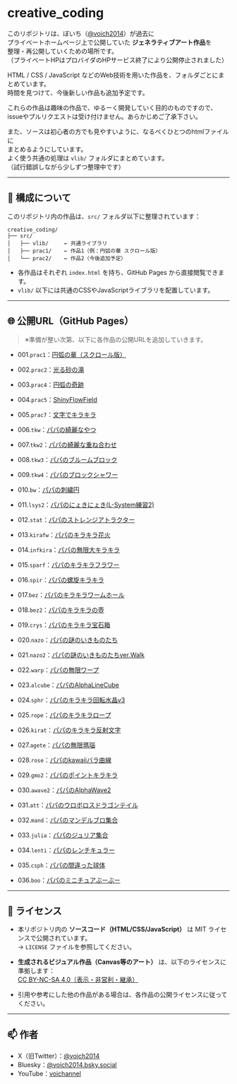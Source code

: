 # creative_coding

このリポジトリは、ぼいち（[@voich2014](https://twitter.com/voich2014)）が過去に  
プライベートホームページ上で公開していた  **ジェネラティブアート作品**を  
整理・再公開していくための場所です。  
（プライベートHPはプロバイダのHPサービス終了により公開停止されました）  

HTML / CSS / JavaScript などのWeb技術を用いた作品を、フォルダごとにまとめています。  
時間を見つけて、今後新しい作品も追加予定です。  

これらの作品は趣味の作品で、ゆるーく開発していく目的のものですので、  
issueやプルリクエストは受け付けません。あらかじめご了承下さい。  

また、ソースは初心者の方でも見やすいように、なるべくひとつのhtmlファイルに  
まとめるようにしています。  
よく使う共通の処理は `vlib/` フォルダにまとめています。  
（試行錯誤しながら少しずつ整理中です）  

---

## 📁 構成について

このリポジトリ内の作品は、`src/` フォルダ以下に整理されています：

```
creative_coding/
├── src/
│   ├── vlib/     ← 共通ライブラリ
│   ├── prac1/    ← 作品1（例：円弧の華 スクロール版）
│   └── prac2/    ← 作品2（今後追加予定）
```

- 各作品はそれぞれ `index.html` を持ち、GitHub Pages から直接閲覧できます。
- `vlib/` 以下には共通のCSSやJavaScriptライブラリを配置しています。

---

## 🌐 公開URL（GitHub Pages）

> ※準備が整い次第、以下に各作品の公開URLを追加していきます。

- 001.`prac1`：[円弧の華（スクロール版）](https://voich2014.github.io/creative_coding/src/prac1/index2.html)
- 002.`prac2`：[光る砂の滝](https://voich2014.github.io/creative_coding/src/prac2/index1.html)
- 003.`prac4`：[円弧の奇跡](https://voich2014.github.io/creative_coding/src/prac4/index1.html)
- 004.`prac5`：[ShinyFlowField](https://voich2014.github.io/creative_coding/src/prac5/index2.html)
- 005.`prac7`：[文字でキラキラ](https://voich2014.github.io/creative_coding/src/prac7/index1.html)

- 006.`tkw`：[パパの綺麗なやつ](https://voich2014.github.io/creative_coding/src/tkw/index2.html)
- 007.`tkw2`：[パパの綺麗な重ね合わせ](https://voich2014.github.io/creative_coding/src/tkw2/index1.html)
- 008.`tkw3`：[パパのブルームブロック](https://voich2014.github.io/creative_coding/src/tkw3/index1.html)
- 009.`tkw4`：[パパのブロックシャワー](https://voich2014.github.io/creative_coding/src/tkw4/index2.html)

- 010.`bw`：[パパの刺繍円](https://voich2014.github.io/creative_coding/src/bw/index1.html)
- 011.`lsys2`：[パパのにょきにょき(L-System練習2)](https://voich2014.github.io/creative_coding/src/lsys2/index1.html)
- 012.`stat`：[パパのストレンジアトラクター](https://voich2014.github.io/creative_coding/src/stat/index1.html)
- 013.`kirafw`：[パパのキラキラ花火](https://voich2014.github.io/creative_coding/src/kirafw/index2.html)
- 014.`infkira`：[パパの無限大キラキラ](https://voich2014.github.io/creative_coding/src/infkira/index1.html)
- 015.`sparf`：[パパのキラキラフラワー](https://voich2014.github.io/creative_coding/src/sparf/index1.html)
- 016.`spir`：[パパの螺旋キラキラ](https://voich2014.github.io/creative_coding/src/spir/index1.html)
- 017.`bez`：[パパのキラキラワームホール](https://voich2014.github.io/creative_coding/src/bez/index1.html)
- 018.`bez2`：[パパのキラキラの壺](https://voich2014.github.io/creative_coding/src/bez2/index1.html)
- 019.`crys`：[パパのキラキラ宝石箱](https://voich2014.github.io/creative_coding/src/crys/index2.html)
- 020.`nazo`：[パパの謎のいきものたち](https://voich2014.github.io/creative_coding/src/nazo/index1.html)
- 021.`nazo2`：[パパの謎のいきものたちver.Walk](https://voich2014.github.io/creative_coding/src/nazo2/index1.html)
- 022.`warp`：[パパの無限ワープ](https://voich2014.github.io/creative_coding/src/warp/index1.html)
- 023.`alcube`：[パパのAlphaLineCube](https://voich2014.github.io/creative_coding/src/alcube/index1.html)
- 024.`sphr`：[パパのキラキラ回転水晶v3](https://voich2014.github.io/creative_coding/src/sphr/index_cr3.html)
- 025.`rope`：[パパのキラキラロープ](https://voich2014.github.io/creative_coding/src/rope/index1.html)
- 026.`kirat`：[パパのキラキラ反射文字](https://voich2014.github.io/creative_coding/src/kirat/index1.html)
- 027.`agete`：[パパの無限瑪瑙](https://voich2014.github.io/creative_coding/src/agate/index1.html)
- 028.`rose`：[パパのkawaiiバラ曲線](https://voich2014.github.io/creative_coding/src/rose/index4.html)
- 029.`gmo2`：[パパのポイントキラキラ](https://voich2014.github.io/creative_coding/src/gmo2/index1.html)
- 030.`awave2`：[パパのAlphaWave2](https://voich2014.github.io/creative_coding/src/awave2/index6.html)
- 031.`att`：[パパのウロボロスドラゴンテイル](https://voich2014.github.io/creative_coding/src/att/index2.html)
- 032.`mand`：[パパのマンデルブロ集合](https://voich2014.github.io/creative_coding/src/mand/index4.html)
 - 033.`julia`：[パパのジュリア集合](https://voich2014.github.io/creative_coding/src/julia/index2.html)
 - 034.`lenti`：[パパのレンチキュラー](https://voich2014.github.io/creative_coding/src/lenti/index2.html)
 - 035.`csph`：[パパの間違った球体](https://voich2014.github.io/creative_coding/src/csph/index1.html)
 - 036.`boo`：[パパのミニチュアぶーぶー](https://voich2014.github.io/creative_coding/src/boo/index1.html)

---

## 📄 ライセンス

- 本リポジトリ内の **ソースコード（HTML/CSS/JavaScript）** は MIT ライセンスで公開されています。  
  → `LICENSE` ファイルを参照してください。

- **生成されるビジュアル作品（Canvas等のアート）** は、以下のライセンスに準拠します：  
  [CC BY-NC-SA 4.0（表示・非営利・継承）](https://creativecommons.org/licenses/by-nc-sa/4.0/)

- 引用や参考にした他の作品がある場合は、各作品の公開ライセンスに従ってください。

---

## 📫 作者

- X（旧Twitter）：[@voich2014](https://twitter.com/voich2014)  
- Bluesky：[@voich2014.bsky.social](https://bsky.app/profile/voich2014.bsky.social)  
- YouTube：[voichannel](https://www.youtube.com/@voichannel)
